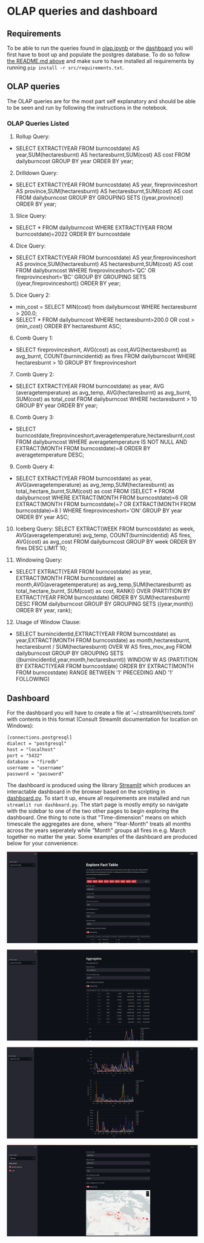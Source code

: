 # OLAP queries and dashboard

## Requirements

To be able to run the queries found in [olap.ipynb](olap.ipynb) or the [dashboard](dashboard.py) you will first have to boot up and populate the postgres database. To do so follow [the README.md above](../README.md) and make sure to have installed all requirements by running `pip install -r src/requirements.txt`.

## OLAP queries

The OLAP queries are for the most part self explanatory and should be able to be seen and run by following the instructions in the notebook.

### OLAP Queries Listed

1. Rollup Query:
- SELECT EXTRACT(YEAR FROM burncostdate) AS year,SUM(hectaresburnt) AS hectaresburnt,SUM(cost) AS cost FROM dailyburncost GROUP BY year ORDER BY year;

2. Drilldown Query:
- SELECT EXTRACT(YEAR FROM burncostdate) AS year, fireprovinceshort AS province,SUM(hectaresburnt) AS hectaresburnt,SUM(cost) AS cost FROM dailyburncost GROUP BY GROUPING SETS ((year,province)) ORDER BY year;

3. Slice Query:
- SELECT * FROM dailyburncost WHERE EXTRACT(YEAR FROM burncostdate)=2022 ORDER BY burncostdate

4. Dice Query: 
- SELECT EXTRACT(YEAR FROM burncostdate) AS year,fireprovinceshort AS province,SUM(hectaresburnt) AS hectaresburnt,SUM(cost) AS cost FROM dailyburncost WHERE fireprovinceshort='QC' OR fireprovinceshort='BC' GROUP BY GROUPING SETS ((year,fireprovinceshort)) ORDER BY year;

5. Dice Query 2:
- min_cost = SELECT MIN(cost) from dailyburncost WHERE hectaresburnt > 200.0;
- SELECT * FROM dailyburncost WHERE hectaresburnt>200.0 OR cost > {min_cost} ORDER BY hectaresburnt ASC;

6. Comb Query 1:
- SELECT fireprovinceshort, AVG(cost) as cost,AVG(hectaresburnt) as avg_burnt, COUNT(burnincidentid) as fires FROM dailyburncost WHERE hectaresburnt > 10 GROUP BY fireprovinceshort

7. Comb Query 2:
- SELECT EXTRACT(YEAR FROM burncostdate) as year, AVG (averagetemperature) as avg_temp, AVG(hectaresburnt) as avg_burnt, SUM(cost) as total_cost FROM dailyburncost WHERE hectaresburnt > 10 GROUP BY year ORDER BY year;

8. Comb Query 3:
- SELECT burncostdate,fireprovinceshort,averagetemperature,hectaresburnt,cost FROM dailyburncost WHERE averagetemperature IS NOT NULL AND EXTRACT(MONTH FROM burncostdate)=8 ORDER BY averagetemperature DESC;

9. Comb Query 4:
- SELECT EXTRACT(YEAR FROM burncostdate) as year, AVG(averagetemperature) as avg_temp,SUM(hectaresburnt) as total_hectare_burnt,SUM(cost) as cost FROM (SELECT * FROM dailyburncost WHERE EXTRACT(MONTH FROM burncostdate)=6 OR EXTRACT(MONTH FROM burncostdate)=7 OR EXTRACT(MONTH FROM burncostdate)=8 ) WHERE fireprovinceshort='ON' GROUP BY year ORDER BY year ASC;

10. Iceberg Query: SELECT EXTRACT(WEEK FROM burncostdate) as week, AVG(averagetemperature) avg_temp, COUNT(burnincidentid) AS fires, AVG(cost) as avg_cost FROM dailyburncost GROUP BY week ORDER BY fires DESC LIMIT 10;

11. Windowing Query:
- SELECT EXTRACT(YEAR FROM burncostdate) as year, EXTRACT(MONTH FROM burncostdate) as month,AVG(averagetemperature) as avg_temp,SUM(hectaresburnt) as total_hectare_burnt, SUM(cost) as cost, RANK() OVER (PARTITION BY EXTRACT(YEAR FROM burncostdate) ORDER BY SUM(hectaresburnt) DESC FROM dailyburncost GROUP BY GROUPING SETS ((year,month)) ORDER BY year, rank);

12. Usage of Window Clause: 
- SELECT burnincidentid,EXTRACT(YEAR FROM burncostdate) as year,EXTRACT(MONTH FROM burncostdate) as month,hectaresburnt, hectaresburnt / SUM(hectaresburnt) OVER W AS fires_mov_avg FROM dailyburncost GROUP BY GROUPING SETS ((burnincidentid,year,month,hectaresburnt)) WINDOW W AS (PARTITION BY EXTRACT(YEAR FROM burncostdate) ORDER BY EXTRACT(MONTH FROM burncostdate) RANGE BETWEEN '1' PRECEDING AND '1' FOLLOWING)


## Dashboard

For the dashboard you will have to create a file at '~/.streamlit/secrets.toml' with contents in this format (Consult Streamlit documentation for location on Windows):
  ```
  [connections.postgresql]
  dialect = "postgresql"
  host = "localhost"
  port = "5432"
  database = "firedb"
  username = "username"
  password = "password"
  ```

The dashboard is produced using the library [Streamlit](https://streamlit.io/) which produces an interactable dashboard in the browser based on the scripting in [dashboard.py](dashboard.py). To start it up, ensure all requirements are installed and run `streamlit run dashboard.py`. The start page is mostly empty so navigate with the sidebar to one of the two other pages to begin exploring the dashboard. One thing to note is that "Time-dimension" means on which timescale the aggregates are done, where "Year-Month" treats all months across the years seperately while "Month" groups all fires in e.g. March together no matter the year. Some examples of the dashboard are produced below for your convenience:

![](Fact_table1.png)

![](Fact_table2.png)

![](Fact_table3.png)

![](map_tab.png)